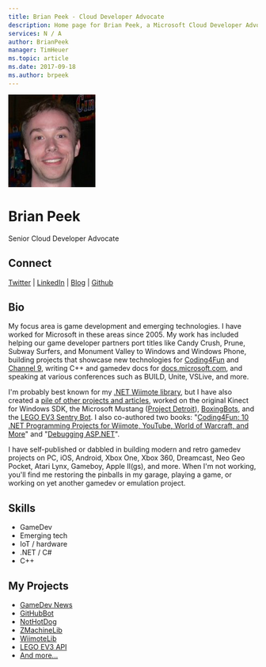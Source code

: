 ```yaml
---
title: Brian Peek - Cloud Developer Advocate
description: Home page for Brian Peek, a Microsoft Cloud Developer Advocate
services: N / A
author: BrianPeek
manager: TimHeuer
ms.topic: article
ms.date: 2017-09-18
ms.author: brpeek
---
```


![Image of Brian Peek](media/profiles/brian-peek.png)

# Brian Peek

Senior Cloud Developer Advocate

## Connect
[Twitter](https://twitter.com/BrianPeek) | [LinkedIn](https://linkedin.com/in/BrianPeek) | [Blog](https://brianpeek.com) | [Github](https://github.com/BrianPeek)

## Bio

My focus area is game development and emerging technologies.  I have worked for Microsoft in these areas since 2005.  My work has included helping our game developer partners port titles like Candy Crush, Prune, Subway Surfers, and Monument Valley to Windows and Windows Phone, building projects that showcase new technologies for [Coding4Fun](http://channel9.msdn.com/coding4fun/) and [Channel 9](https://channel9.msdn.com/), writing C++ and gamedev docs for [docs.microsoft.com](https://docs.microsoft.com/), and speaking at various conferences such as BUILD, Unite, VSLive, and more.

I'm probably best known for my [.NET Wiimote library](http://github.com/BrianPeek/WiimoteLib), but I have also created a [pile of other projects and articles](https://brianpeek.com/projects/), worked on the original Kinect for Windows SDK, the Microsoft Mustang ([Project Detroit](http://channel9.msdn.com/coding4fun/articles/Project-Detroit-An-Overview)), [BoxingBots](http://channel9.msdn.com/coding4fun/projects/BoxingBots), and the [LEGO EV3 Sentry Bot](http://channel9.msdn.com/Blogs/BUILD-Conference-Highlights/Lego). I also co-authored two books: "[Coding4Fun: 10 .NET Programming Projects for Wiimote, YouTube, World of Warcraft, and More](http://www.amazon.com/dp/B005SN8BCS/)" and "[Debugging ASP.NET](http://www.amazon.com/dp/0735711410/)".

I have self-published or dabbled in building modern and retro gamedev projects on PC, iOS, Android, Xbox One, Xbox 360, Dreamcast, Neo Geo Pocket, Atari Lynx, Gameboy, Apple II(gs), and more.  When I'm not working, you'll find me restoring the pinballs in my garage, playing a game, or working on yet another gamedev or emulation project.

## Skills

* GameDev
* Emerging tech
* IoT / hardware
* .NET / C#
* C++

## My Projects

* [GameDev News](https://brianpeek.com/gamedev-news/)
* [GitHubBot](https://docs.microsoft.com/en-us/sandbox/demos/githubbot)
* [NotHotDog](https://docs.microsoft.com/en-us/sandbox/demos/nothotdog)
* [ZMachineLib](https://github.com/BrianPeek/ZMachineLib)
* [WiimoteLib](https://github.com/BrianPeek/ZMachineLib)
* [LEGO EV3 API](https://github.com/BrianPeek/legoev3)
* [And more...](https://brianpeek.com/projects/)  

